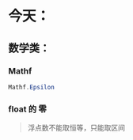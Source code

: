 今天：
===============================

数学类：
-------------------------------
### Mathf
```csharp
Mathf.Epsilon
```
### float 的 零
>浮点数不能取恒等，只能取区间


